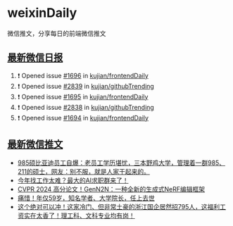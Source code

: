 # weixinDaily
微信推文，分享每日的前端微信推文

## [最新微信日报](https://github.com/kujian/weixinDaily/issues)

<!--START_SECTION:activity-->
1. ❗ Opened issue [#1696](https://github.com/kujian/frontendDaily/issues/1696) in [kujian/frontendDaily](https://github.com/kujian/frontendDaily)
2. ❗ Opened issue [#2839](https://github.com/kujian/githubTrending/issues/2839) in [kujian/githubTrending](https://github.com/kujian/githubTrending)
3. ❗ Opened issue [#1695](https://github.com/kujian/frontendDaily/issues/1695) in [kujian/frontendDaily](https://github.com/kujian/frontendDaily)
4. ❗ Opened issue [#2838](https://github.com/kujian/githubTrending/issues/2838) in [kujian/githubTrending](https://github.com/kujian/githubTrending)
5. ❗ Opened issue [#1694](https://github.com/kujian/frontendDaily/issues/1694) in [kujian/frontendDaily](https://github.com/kujian/frontendDaily)
<!--END_SECTION:activity-->


## [最新微信推文](https://weixin.qdkfweb.cn/)

<!-- BLOG-POST-LIST:START -->
- [985硕比亚迪员工自爆：老员工学历堪忧，三本野鸡大学，管理着一群985、211的硕士，网友：别不服，就是人家干起来的。](https://weixin.qdkfweb.cn/42440.html)
- [今年找工作太难？最大的AI求职群来了！](https://weixin.qdkfweb.cn/42613.html)
- [CVPR 2024 高分论文！GenN2N：一种全新的生成式NeRF编辑框架](https://weixin.qdkfweb.cn/42614.html)
- [痛惜！年仅59岁，知名学者、大学院长，任上去世](https://weixin.qdkfweb.cn/42617.html)
- [这个绝对可以冲！这家冷门、但非常土豪的浙江国企居然招795人，这福利工资实在太香了！理工科、文科专业均有岗！](https://weixin.qdkfweb.cn/42513.html)
<!-- BLOG-POST-LIST:END -->